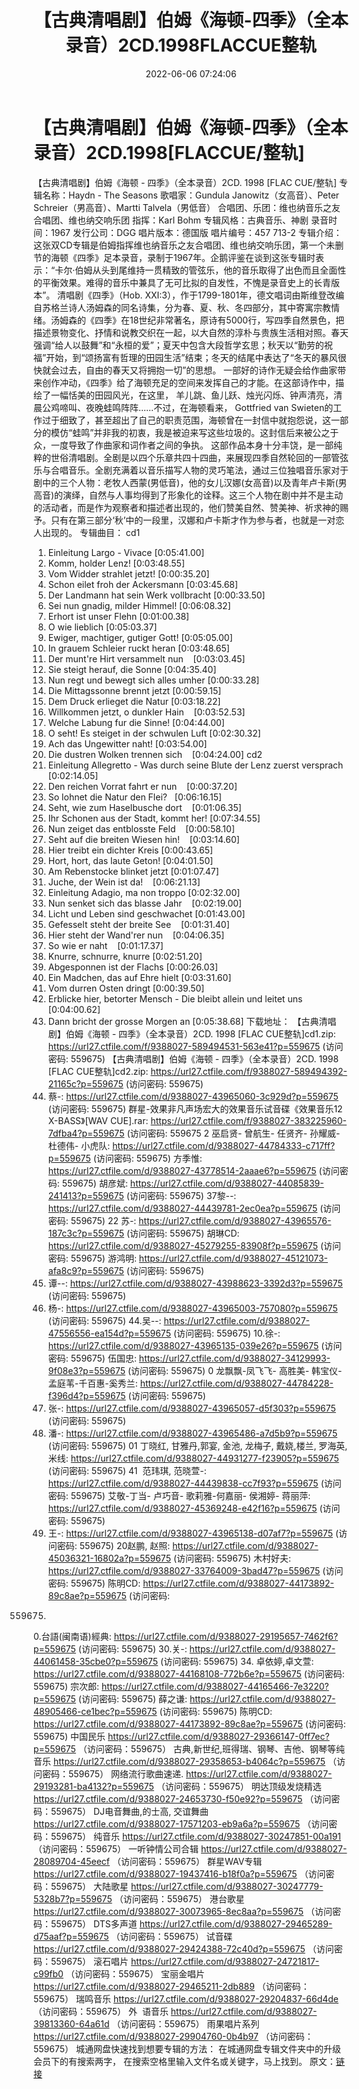 ﻿---
title: 【古典清唱剧】伯姆《海顿-四季》（全本录音）2CD.1998FLACCUE整轨
date: 2022-06-06 07:24:06
categories: 外语音乐
tags: 外语音乐
---
# 【古典清唱剧】伯姆《海顿-四季》（全本录音）2CD.1998[FLACCUE/整轨]

【古典清唱剧】伯姆《海顿 - 四季》（全本录音）2CD.
1998 [FLAC CUE/整轨]
专辑名称：Haydn - The
Seasons
歌唱家：Gundula Janowitz（女高音）、Peter
Schreier（男高音）、Martti Talvela（男低音）
合唱团、乐团：维也纳音乐之友合唱团、维也纳交响乐团
指挥：Karl Bohm
专辑风格：古典音乐、神剧
录音时间：1967
发行公司：DGG
唱片版本：德国版
唱片编号：457 713-2
专辑介绍：
这张双CD专辑是伯姆指挥维也纳音乐之友合唱团、维也纳交响乐团，第一个未删节的海顿《四季》足本录音，录制于1967年。企鹅评鉴在谈到这张专辑时表示：“卡尔·伯姆从头到尾维持一贯精致的管弦乐，他的音乐取得了出色而且全面性的平衡效果。难得的音乐中兼具了无可比拟的自发性，不愧是录音史上的长青版本”。
清唱剧《四季》（Hob.
XXI:3），作于1799-1801年，德文唱词由斯维登改编自苏格兰诗人汤姆森的同名诗集，分为春、夏、秋、冬四部分，其中寄寓宗教情绪。汤姆森的《四季》在18世纪非常著名，原诗有5000行，写四季自然景色，把描述景物变化、抒情和说教交织在一起，以大自然的淳朴与贵族生活相对照。春天强调“给人以鼓舞”和“永桓的爱”；夏天中包含大段哲学玄思；秋天以“勤劳的祝福”开始，到“颂扬富有哲理的田园生活”结束；冬天的结尾中表达了“冬天的暴风很快就会过去，自由的春天又将拥抱一切”的思想。
一部好的诗作无疑会给作曲家带来创作冲动，《四季》给了海顿充足的空间来发挥自己的才能。在这部诗作中，描绘了一幅恬美的田园风光，在这里，
羊儿跳、鱼儿跃、烛光闪烁、钟声清亮，清晨公鸡啼叫、夜晚蛙鸣阵阵……不过，在海顿看来， Gottfried van
Swieten的工作过于细致了，甚至超出了自己的职责范围，海顿曾在一封信中就抱怨说，这一部分的模仿“蛙鸣”并非我的初衷，我是被迫来写这些垃圾的。这封信后来被公之于众，一度导致了作曲家和词作者之间的争执。
这部作品本身十分丰饶，是一部纯粹的世俗清唱剧。全剧是以四个乐章共四十四曲，来展现四季自然轮回的一部管弦乐与合唱音乐。全剧充满着以音乐描写人物的灵巧笔法，通过三位独唱音乐家对于剧中的三个人物：老牧人西蒙(男低音)，他的女儿汉娜(女高音)以及青年卢卡斯(男高音)的演绎，自然与人事均得到了形象化的诠释。这三个人物在剧中并不是主动的活动者，而是作为观察者和描述者出现的，他们赞美自然、赞美神、祈求神的赐予。只有在第三部分‘秋’中的一段里，汉娜和卢卡斯才作为参与者，也就是一对恋人出现的。
专辑曲目：
cd1
01. Einleitung Largo -
Vivace
[0:05:41.00]
02. Komm, holder
Lenz!
[0:03:48.55]
03. Vom Widder strahlet
jetzt!
[0:00:35.20]
04. Schon eilet froh der
Ackersmann
[0:03:45.68]
05. Der Landmann hat sein Werk
vollbracht
[0:00:33.50]
06. Sei nun gnadig, milder
Himmel!
[0:06:08.32]
07. Erhort ist unser
Flehn
[0:01:00.38]
08. O wie
lieblich
[0:05:03.37]
09. Ewiger, machtiger, gutiger
Gott!
[0:05:05.00]
10. In grauem Schleier ruckt
heran
[0:03:48.65]
11. Der munt're Hirt versammelt
nun    [0:03:03.45]
12. Sie steigt herauf, die
Sonne
[0:04:35.40]
13. Nun regt und bewegt sich
alles umher
[0:00:33.28]
14. Die Mittagssonne brennt
jetzt
[0:00:59.15]
15. Dem Druck erlieget die
Natur
[0:03:18.22]
16. Willkommen jetzt, o dunkler
Hain    [0:03:52.53]
17. Welche Labung fur die
Sinne!
[0:04:44.00]
18. O seht! Es steiget in der
schwulen Luft
[0:02:30.32]
19. Ach das Ungewitter
naht!
[0:03:54.00]
20. Die dustren Wolken trennen
sich    [0:04:24.00]
cd2
01. Einleitung Allegretto - Was
durch seine Blute der Lenz zuerst versprach
[0:02:14.05]
02. Den reichen Vorrat fahrt er
nun    [0:00:37.20]
03. So lohnet die Natur den
Flei?   [0:06:16.15]
04. Seht, wie zum Haselbusche
dort    [0:01:06.35]
05. Ihr Schonen aus der Stadt,
kommt her!
[0:07:34.55]
06. Nun zeiget das entblosste
Feld    [0:00:58.10]
07. Seht auf die breiten Wiesen
hin!    [0:03:14.60]
08. Hier treibt ein dichter
Kreis
[0:00:43.65]
09. Hort, hort, das laute
Geton!
[0:04:01.50]
10. Am Rebenstocke blinket
jetzt
[0:01:07.47]
11. Juche, der Wein ist
da!    [0:06:21.13]
12. Einleitung Adagio, ma non
troppo
[0:02:32.00]
13. Nun senket sich das blasse
Jahr    [0:02:19.00]
14. Licht und Leben sind
geschwachet
[0:01:43.00]
15. Gefesselt steht der breite
See    [0:01:31.40]
16. Hier steht der Wand'rer
nun    [0:04:06.35]
17. So wie er
naht    [0:01:17.37]
18. Knurre, schnurre,
knurre
[0:02:51.20]
19. Abgesponnen ist der
Flachs
[0:00:26.03]
20. Ein Madchen, das auf Ehre
hielt
[0:03:31.60]
21. Vom durren Osten
dringt
[0:00:39.50]
22. Erblicke hier, betorter
Mensch - Die bleibt allein und leitet uns
[0:04:00.62]
23. Dann bricht der grosse
Morgen an
[0:05:38.68]
下载地址：
【古典清唱剧】伯姆《海顿 - 四季》（全本录音）2CD. 1998 [FLAC CUE整轨]cd1.zip: https://url27.ctfile.com/f/9388027-589494531-563e41?p=559675
(访问密码: 559675)
【古典清唱剧】伯姆《海顿 - 四季》（全本录音）2CD. 1998 [FLAC CUE整轨]cd2.zip: https://url27.ctfile.com/f/9388027-589494392-21165c?p=559675
(访问密码: 559675)
07. 蔡-: https://url27.ctfile.com/d/9388027-43965060-3c929d?p=559675
(访问密码: 559675)
群星-效果非凡声场宏大的效果音乐试音碟《效果音乐12 X-BASS》[WAV CUE].rar: https://url27.ctfile.com/f/9388027-383225960-7dfba4?p=559675
(访问密码: 559675
2 巫启贤- 曾航生- 任贤齐- 孙耀威- 杜德伟- 小虎队: https://url27.ctfile.com/d/9388027-44784333-c717ff?p=559675
(访问密码: 559675)
方季惟: https://url27.ctfile.com/d/9388027-43778514-2aaae6?p=559675
(访问密码: 559675)
胡彦斌: https://url27.ctfile.com/d/9388027-44085839-241413?p=559675
(访问密码: 559675)
37黎--: https://url27.ctfile.com/d/9388027-44439781-2ec0ea?p=559675
(访问密码: 559675)
22 苏-: https://url27.ctfile.com/d/9388027-43965576-187c3c?p=559675
(访问密码: 559675)
胡琳CD: https://url27.ctfile.com/d/9388027-45279255-83908f?p=559675
(访问密码: 559675)
游鸿明: https://url27.ctfile.com/d/9388027-45121073-afa8c9?p=559675
(访问密码: 559675)
24. 谭--: https://url27.ctfile.com/d/9388027-43988623-3392d3?p=559675
(访问密码: 559675)
06. 杨-: https://url27.ctfile.com/d/9388027-43965003-757080?p=559675
(访问密码: 559675)
44.吴--: https://url27.ctfile.com/d/9388027-47556556-ea154d?p=559675
(访问密码: 559675)
10.徐-: https://url27.ctfile.com/d/9388027-43965135-039e26?p=559675
(访问密码: 559675)
伍国忠: https://url27.ctfile.com/d/9388027-34129993-9f08e3?p=559675
(访问密码: 559675)
0 龙飘飘-凤飞飞- 高胜美- 韩宝仪- 孟庭苇-千百惠-奚秀兰: https://url27.ctfile.com/d/9388027-44784228-f396d4?p=559675
(访问密码: 559675)
03. 张-: https://url27.ctfile.com/d/9388027-43965057-d5f303?p=559675
(访问密码: 559675)
20. 潘-: https://url27.ctfile.com/d/9388027-43965486-a7d5b9?p=559675
(访问密码: 559675)
01 丁晓红, 甘雅丹,郭宴, 金池, 龙梅子, 戴娆,楼兰, 罗海英,米线: https://url27.ctfile.com/d/9388027-44931277-f23905?p=559675
(访问密码: 559675)
41  范玮琪, 范晓萱-: https://url27.ctfile.com/d/9388027-44439838-cc7f93?p=559675
(访问密码: 559675)
艾敬-丁当- 卢巧音- 歌莉雅-何嘉丽- 侯湘婷- 蒋丽萍: https://url27.ctfile.com/d/9388027-45369248-e42f16?p=559675
(访问密码: 559675)
11. 王-: https://url27.ctfile.com/d/9388027-43965138-d07af7?p=559675
(访问密码: 559675)
20赵鹏, 赵照: https://url27.ctfile.com/d/9388027-45036321-16802a?p=559675
(访问密码: 559675)
木村好夫: https://url27.ctfile.com/d/9388027-33764009-3bad47?p=559675
(访问密码: 559675)
陈明CD:
https://url27.ctfile.com/d/9388027-44173892-89c8ae?p=559675
(访问密码:
559675)
0.台語(闽南语)經典: https://url27.ctfile.com/d/9388027-29195657-7462f6?p=559675
(访问密码: 559675)
30.关-: https://url27.ctfile.com/d/9388027-44061458-35cbe0?p=559675
(访问密码: 559675)
34. 卓依婷,卓文萱: https://url27.ctfile.com/d/9388027-44168108-772b6e?p=559675
(访问密码: 559675)
宗次郎: https://url27.ctfile.com/d/9388027-44165466-7e3220?p=559675
(访问密码: 559675)
薛之谦: https://url27.ctfile.com/d/9388027-48905466-ce1bec?p=559675
(访问密码: 559675)
陈明CD: https://url27.ctfile.com/d/9388027-44173892-89c8ae?p=559675
(访问密码: 559675)
中国民乐
https://url27.ctfile.com/d/9388027-29366147-0ff7ec?p=559675
（访问密码：559675）
古典,新世纪,班得瑞、钢琴、吉他、钢琴等纯音乐
https://url27.ctfile.com/d/9388027-29358653-b4064c?p=559675
（访问密码：559675）
网络流行歌曲速递.
https://url27.ctfile.com/d/9388027-29193281-ba4132?p=559675
（访问密码：559675）
明达顶级发烧精选
https://url27.ctfile.com/d/9388027-24653730-f50e92?p=559675
（访问密码：559675）
DJ电音舞曲,的士高, 交谊舞曲
https://url27.ctfile.com/d/9388027-17571203-eb9a6a?p=559675
（访问密码：559675）
纯音乐
https://url27.ctfile.com/d/9388027-30247851-00a191
（访问密码：559675）
一听钟情公司合辑
https://url27.ctfile.com/d/9388027-28089704-45eecf
（访问密码：559675）
群星WAV专辑
https://url27.ctfile.com/d/9388027-19437416-b18f0a?p=559675
（访问密码：559675）
大陆歌星
https://url27.ctfile.com/d/9388027-30247779-5328b7?p=559675
（访问密码：559675）
港台歌星
https://url27.ctfile.com/d/9388027-30073965-8ec8aa?p=559675
（访问密码：559675）
DTS多声道
https://url27.ctfile.com/d/9388027-29465289-d75aaf?p=559675
（访问密码：559675）
试音碟
https://url27.ctfile.com/d/9388027-29424388-72c40d?p=559675
（访问密码：559675）
滚石唱片
https://url27.ctfile.com/d/9388027-24721817-c99fb0
（访问密码：559675）
宝丽金唱片
https://url27.ctfile.com/d/9388027-29465211-2db889
（访问密码：559675）
瑞鸣音乐
https://url27.ctfile.com/d/9388027-29204837-66d4de
（访问密码：559675）
外  语音乐
https://url27.ctfile.com/d/9388027-39813360-64a61d
（访问密码：559675）
雨果唱片系列
https://url27.ctfile.com/d/9388027-29904760-0b4b97
（访问密码：559675）
城通网盘快速找到想要专辑的方法：
在城通网盘专辑文件夹中的升级会员下的有搜索两字，
在搜索空格里输入文件名或关键字，马上找到。
原文：[链接](https://blog.sina.com.cn/s/blog_1647c7e7601030xo9.html)